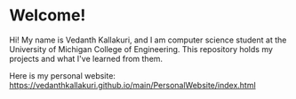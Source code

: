 # Welcome!
Hi! My name is Vedanth Kallakuri, and I am computer science student at the University of Michigan College of Engineering.
This repository holds my projects and what I've learned from them.

Here is my personal website: https://vedanthkallakuri.github.io/main/PersonalWebsite/index.html
